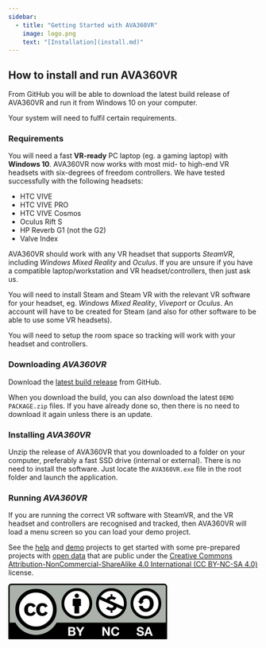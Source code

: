 ```yaml
---
sidebar:
  - title: "Getting Started with AVA360VR"
    image: logo.png 
    text: "[Installation](install.md)"
---
```


## How to install and run AVA360VR

From GitHub you will be able to download the latest build release of AVA360VR and run it from Windows 10 on your computer.

Your system will need to fulfil certain requirements.

### Requirements

You will need a fast **VR-ready** PC laptop (eg. a gaming laptop) with **Windows 10**.
AVA360VR now works with most mid- to high-end VR headsets with six-degrees of freedom controllers.
We have tested successfully with the following headsets:
- HTC VIVE
- HTC VIVE PRO
- HTC VIVE Cosmos
- Oculus Rift S
- HP Reverb G1 (not the G2)
- Valve Index

AVA360VR should work with any VR headset that supports _SteamVR_, including _Windows Mixed Reality_ and _Oculus_.
If you are unsure if you have a compatible laptop/workstation and VR headset/controllers, then just ask us.

You will need to install Steam and Steam VR with the relevant VR software for your headset, eg. _Windows Mixed Reality_, _Viveport_ or _Oculus_.
An account will have to be created for Steam (and also for other software to be able to use some VR headsets).

You will need to setup the room space so tracking will work with your headset and controllers.

### Downloading _AVA360VR_

Download the [latest build release](https://github.com/BigSoftVideo/AVA360VR/releases) from GitHub.

When you download the build, you can also download the latest `DEMO PACKAGE.zip` files.
If you have already done so, then there is no need to download it again unless there is an update.

### Installing _AVA360VR_

Unzip the release of AVA360VR that you downloaded to a folder on your computer, preferably a fast SSD drive (internal or external).
There is no need to install the software.
Just locate the `AVA360VR.exe` file in the root folder and launch the application.

### Running _AVA360VR_

If you are running the correct VR software with SteamVR, and the VR headset and controllers are recognised and tracked, then AVA360VR will load a menu screen so you can load your demo project.

See the [help](help.md) and [demo](demo.md) projects to get started with some pre-prepared projects with [open data](https://wiki.creativecommons.org/wiki/data) that are public under the [Creative Commons Attribution-NonCommercial-ShareAlike 4.0 International (CC BY-NC-SA 4.0)](http://creativecommons.org/licenses/by-nc-sa/4.0/) license.

![](images/Cc-by-nc-sa_icon.svg.png)
